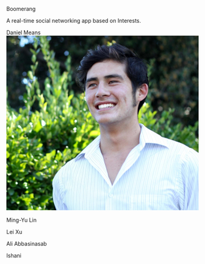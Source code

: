 Boomerang

A real-time social networking app based on Interests.

Daniel Means
![Alt text](/Daniel.jpg?raw=true)

Ming-Yu Lin

Lei Xu

Ali Abbasinasab

Ishani


